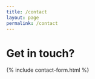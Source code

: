 ```yaml
---
title: /contact
layout: page
permalink: /contact
---
```


# Get in touch?

{% include contact-form.html %}
